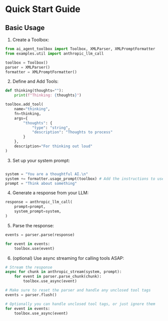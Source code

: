 # Quick Start Guide

## Basic Usage

1. Create a Toolbox:
```python
from ai_agent_toolbox import Toolbox, XMLParser, XMLPromptFormatter
from examples.util import anthropic_llm_call

toolbox = Toolbox()
parser = XMLParser()
formatter = XMLPromptFormatter()
```

2. Define and Add Tools:
```python
def thinking(thoughts=""):
    print(f"Thinking: {thoughts}")

toolbox.add_tool(
    name="thinking",
    fn=thinking,
    args={
        "thoughts": {
            "type": "string",
            "description": "Thoughts to process"
        }
    },
    description="For thinking out loud"
)
```
3. Set up your system prompt:
```python

system = "You are a thoughtful AI.\n"
system += formatter.usage_prompt(toolbox) # Add the instructions to use the tools in the toolbox
prompt = "Think about something"
```

4. Generate a response from your LLM:
```python
response = anthropic_llm_call(
    prompt=prompt,
    system_prompt=system,
)
```

5. Parse the response:
```python
events = parser.parse(response)

for event in events:
    toolbox.use(event)
```

6. (optional) Use async streaming for calling tools ASAP:
```python
# Stream the response
async for chunk in anthropic_stream(system, prompt):
    for event in parser.parse_chunk(chunk):
        toolbox.use_async(event)

# Make sure to reset the parser and handle any unclosed tool tags
events = parser.flush()

# Optionally you can handle unclosed tool tags, or just ignore them
for event in events:
    toolbox.use_async(event)
```
